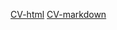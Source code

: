 [CV-html](https://avmochkina.github.io/rsschool-cv1/cv-html)
[CV-markdown](https://avmochkina.github.io/rsschool-cv1/cv)
